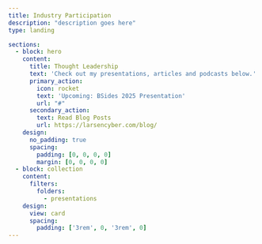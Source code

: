 ```yaml
---
title: Industry Participation
description: "description goes here"
type: landing

sections:
  - block: hero
    content:
      title: Thought Leadership
      text: 'Check out my presentations, articles and podcasts below.'
      primary_action:
        icon: rocket
        text: 'Upcoming: BSides 2025 Presentation'
        url: "#"
      secondary_action:
        text: Read Blog Posts
        url: https://larsencyber.com/blog/
    design:
      no_padding: true
      spacing:
        padding: [0, 0, 0, 0]
        margin: [0, 0, 0, 0]
  - block: collection
    content:
      filters:
        folders:
          - presentations
    design:
      view: card
      spacing:
        padding: ['3rem', 0, '3rem', 0]
---
```

